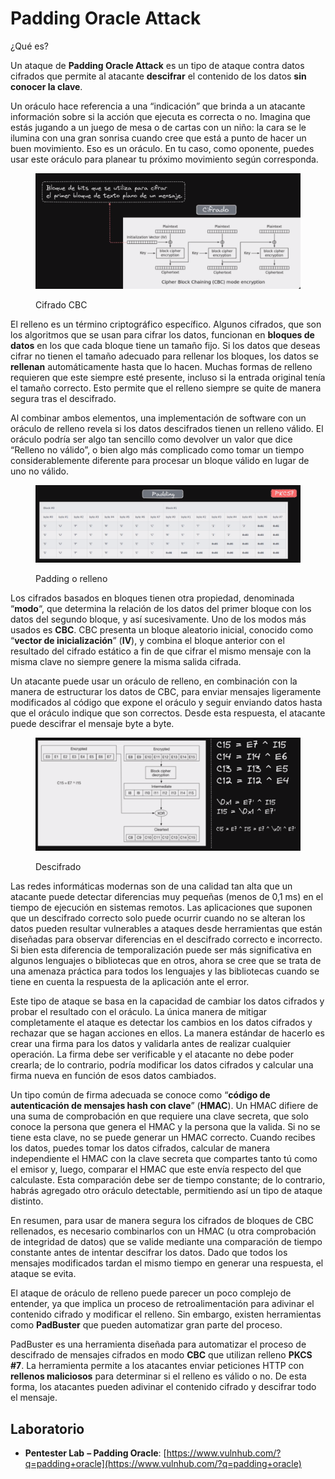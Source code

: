 # Padding Oracle Attack

¿Qué es?

Un ataque de **Padding Oracle Attack** es un tipo de ataque contra datos cifrados que permite al atacante **descifrar** el contenido de los datos **sin conocer la clave**.

Un oráculo hace referencia a una “indicación” que brinda a un atacante información sobre si la acción que ejecuta es correcta o no. Imagina que estás jugando a un juego de mesa o de cartas con un niño: la cara se le ilumina con una gran sonrisa cuando cree que está a punto de hacer un buen movimiento. Eso es un oráculo. En tu caso, como oponente, puedes usar este oráculo para planear tu próximo movimiento según corresponda.

<figure><img src="../../.gitbook/assets/image (4).png" alt=""><figcaption><p>Cifrado CBC</p></figcaption></figure>

El relleno es un término criptográfico específico. Algunos cifrados, que son los algoritmos que se usan para cifrar los datos, funcionan en **bloques de datos** en los que cada bloque tiene un tamaño fijo. Si los datos que deseas cifrar no tienen el tamaño adecuado para rellenar los bloques, los datos se **rellenan** automáticamente hasta que lo hacen. Muchas formas de relleno requieren que este siempre esté presente, incluso si la entrada original tenía el tamaño correcto. Esto permite que el relleno siempre se quite de manera segura tras el descifrado.

Al combinar ambos elementos, una implementación de software con un oráculo de relleno revela si los datos descifrados tienen un relleno válido. El oráculo podría ser algo tan sencillo como devolver un valor que dice “Relleno no válido”, o bien algo más complicado como tomar un tiempo considerablemente diferente para procesar un bloque válido en lugar de uno no válido.

<figure><img src="../../.gitbook/assets/image (1).png" alt=""><figcaption><p>Padding o relleno</p></figcaption></figure>

Los cifrados basados en bloques tienen otra propiedad, denominada “**modo**“, que determina la relación de los datos del primer bloque con los datos del segundo bloque, y así sucesivamente. Uno de los modos más usados es **CBC**. CBC presenta un bloque aleatorio inicial, conocido como “**vector de inicialización**” (**IV**), y combina el bloque anterior con el resultado del cifrado estático a fin de que cifrar el mismo mensaje con la misma clave no siempre genere la misma salida cifrada.

Un atacante puede usar un oráculo de relleno, en combinación con la manera de estructurar los datos de CBC, para enviar mensajes ligeramente modificados al código que expone el oráculo y seguir enviando datos hasta que el oráculo indique que son correctos. Desde esta respuesta, el atacante puede descifrar el mensaje byte a byte.

<figure><img src="../../.gitbook/assets/image (3).png" alt=""><figcaption><p>Descifrado</p></figcaption></figure>

Las redes informáticas modernas son de una calidad tan alta que un atacante puede detectar diferencias muy pequeñas (menos de 0,1 ms) en el tiempo de ejecución en sistemas remotos. Las aplicaciones que suponen que un descifrado correcto solo puede ocurrir cuando no se alteran los datos pueden resultar vulnerables a ataques desde herramientas que están diseñadas para observar diferencias en el descifrado correcto e incorrecto. Si bien esta diferencia de temporalización puede ser más significativa en algunos lenguajes o bibliotecas que en otros, ahora se cree que se trata de una amenaza práctica para todos los lenguajes y las bibliotecas cuando se tiene en cuenta la respuesta de la aplicación ante el error.

Este tipo de ataque se basa en la capacidad de cambiar los datos cifrados y probar el resultado con el oráculo. La única manera de mitigar completamente el ataque es detectar los cambios en los datos cifrados y rechazar que se hagan acciones en ellos. La manera estándar de hacerlo es crear una firma para los datos y validarla antes de realizar cualquier operación. La firma debe ser verificable y el atacante no debe poder crearla; de lo contrario, podría modificar los datos cifrados y calcular una firma nueva en función de esos datos cambiados.

Un tipo común de firma adecuada se conoce como “**código de autenticación de mensajes hash con clave**” (**HMAC**). Un HMAC difiere de una suma de comprobación en que requiere una clave secreta, que solo conoce la persona que genera el HMAC y la persona que la valida. Si no se tiene esta clave, no se puede generar un HMAC correcto. Cuando recibes los datos, puedes tomar los datos cifrados, calcular de manera independiente el HMAC con la clave secreta que compartes tanto tú como el emisor y, luego, comparar el HMAC que este envía respecto del que calculaste. Esta comparación debe ser de tiempo constante; de lo contrario, habrás agregado otro oráculo detectable, permitiendo así un tipo de ataque distinto.

En resumen, para usar de manera segura los cifrados de bloques de CBC rellenados, es necesario combinarlos con un HMAC (u otra comprobación de integridad de datos) que se valide mediante una comparación de tiempo constante antes de intentar descifrar los datos. Dado que todos los mensajes modificados tardan el mismo tiempo en generar una respuesta, el ataque se evita.

El ataque de oráculo de relleno puede parecer un poco complejo de entender, ya que implica un proceso de retroalimentación para adivinar el contenido cifrado y modificar el relleno. Sin embargo, existen herramientas como **PadBuster** que pueden automatizar gran parte del proceso.

PadBuster es una herramienta diseñada para automatizar el proceso de descifrado de mensajes cifrados en modo **CBC** que utilizan relleno **PKCS #7**. La herramienta permite a los atacantes enviar peticiones HTTP con **rellenos maliciosos** para determinar si el relleno es válido o no. De esta forma, los atacantes pueden adivinar el contenido cifrado y descifrar todo el mensaje.

## Laboratorio

* **Pentester Lab** **– Padding Oracle**: [https://www.vulnhub.com/?q=padding+oracle](https://www.vulnhub.com/?q=padding+oracle)
